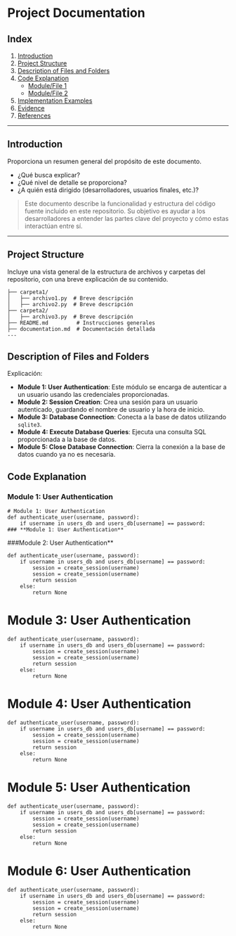 # **Project Documentation**  

## **Index**  
1. [Introduction](#introduction)  
2. [Project Structure](#project-structure)  
3. [Description of Files and Folders](#description-of-files-and-folders)  
4. [Code Explanation](#code-explanation)  
   - [Module/File 1](#modulefile-1)  
   - [Module/File 2](#modulefile-2)  
5. [Implementation Examples](#implementation-examples)  
6. [Evidence](#evidence)  
7. [References](#references)
---

## **Introduction**  
Proporciona un resumen general del propósito de este documento.  
- ¿Qué busca explicar?  
- ¿Qué nivel de detalle se proporciona?  
- ¿A quién está dirigido (desarrolladores, usuarios finales, etc.)?  

> Este documento describe la funcionalidad y estructura del código fuente incluido en este repositorio. Su objetivo es ayudar a los desarrolladores a entender las partes clave del proyecto y cómo estas interactúan entre sí.  

---

## **Project Structure**  
Incluye una vista general de la estructura de archivos y carpetas del repositorio, con una breve explicación de su contenido.  

```plaintext
├── carpeta1/  
│   ├── archivo1.py  # Breve descripción  
│   ├── archivo2.py  # Breve descripción  
├── carpeta2/  
│   ├── archivo3.py  # Breve descripción  
├── README.md         # Instrucciones generales  
├── documentation.md  # Documentación detallada  
---
```
## **Description of Files and Folders**  
Explicación:
- **Module 1: User Authentication**: Este módulo se encarga de autenticar a un usuario usando las credenciales proporcionadas.
- **Module 2: Session Creation**: Crea una sesión para un usuario autenticado, guardando el nombre de usuario y la hora de inicio.
- **Module 3: Database Connection**: Conecta a la base de datos utilizando `sqlite3`.
- **Module 4: Execute Database Queries**: Ejecuta una consulta SQL proporcionada a la base de datos.
- **Module 5: Close Database Connection**: Cierra la conexión a la base de datos cuando ya no es necesaria.

## **Code Explanation**  

### **Module 1: User Authentication**  
```plaintext
# Module 1: User Authentication
def authenticate_user(username, password):
    if username in users_db and users_db[username] == password:
### **Module 1: User Authentication**  
```
###Module 2: User Authentication**
```plaintext
def authenticate_user(username, password):
    if username in users_db and users_db[username] == password:
        session = create_session(username)
        session = create_session(username)
        return session
    else:
        return None
```
# Module 3: User Authentication
```plaintext
def authenticate_user(username, password):
    if username in users_db and users_db[username] == password:
        session = create_session(username)
        session = create_session(username)
        return session
    else:
        return None
```
# Module 4: User Authentication
```plaintext
def authenticate_user(username, password):
    if username in users_db and users_db[username] == password:
        session = create_session(username)
        session = create_session(username)
        return session
    else:
        return None
```
# Module 5: User Authentication
```plaintext
def authenticate_user(username, password):
    if username in users_db and users_db[username] == password:
        session = create_session(username)
        session = create_session(username)
        return session
    else:
        return None
```
# Module 6: User Authentication
```plaintext
def authenticate_user(username, password):
    if username in users_db and users_db[username] == password:
        session = create_session(username)
        session = create_session(username)
        return session
    else:
        return None


